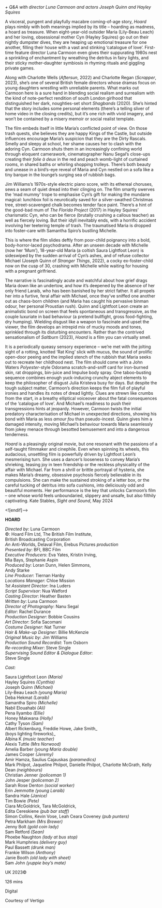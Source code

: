 
_+ Q&A with director Luna Carmoon and actors Joseph Quinn and  Hayley Squires_

A visceral, pungent and playfully macabre coming-of-age story, _Hoard_ plays nimbly with both meanings implied by its title – hoarding as madness, a hoard as treasure. When eight-year-old outsider Maria (Lily-Beau Leach) and her loving, obsessional mother Cyn (Hayley Squires) go out on their nightly dumpster dives, they are heaping up emotional treasure for one another, filling their house with a vast and stinking ‘catalogue of love’. First-time feature director Luna Carmoon even gives their suppurating 1980s nest a sprinkling of enchantment by wreathing the detritus in fairy lights, and their sticky mother-daughter symbiosis in rhyming rituals and giggling private games.

Along with Charlotte Wells (_Aftersun_, 2022) and Charlotte Regan (_Scrapper_, 2023), she’s one of several British female directors whose dramas focus on young daughters wrestling with unreliable parents. What marks out Carmoon here is a sure hand in blending social realism and surrealism with the kind of note-perfect rendition of south London girlhood that distinguished her dark, noughties-set short _Shagbands_ (2020). She’s hinted that the story includes some personal elements (there’s a telling sliver of home video in the closing credits), but it’s one rich with vivid imagery, and won’t be contained by a misery memoir or social realist template.

The film embeds itself in little Maria’s conflicted point of view. On those trash quests, she believes they are happy Kings of the Castle, but outside influences encourage Maria’s suspicion that they are the Dirty Rascals. Smelly and sleepy at school, her shame causes her to clash with the adoring Cyn. Carmoon shuts them in an increasingly confining world through eloquent camerawork, cinematographer Nanu Segal’s close-ups creating their _folie à deux_ in the red and peach womb-light of curtained rooms, in shared baths or whirling shopping trolleys. There’s both beauty and unease in a bird’s-eye reveal of Maria and Cyn nestled on a sofa like a tiny barque in the lounge’s surging sea of rubbish bags.

Jim Williams’s 1970s-style electric piano score, with its ethereal choruses, sews a seam of quiet dread into their clinging on. The film smartly swerves the ‘mad mummy’ trope to emphasise Cyn’s gift for making the mundane magical: lunchbox foil is neurotically saved for a silver-swathed Christmas tree, street-scavenged chalk becomes tender face paint. There’s a hint of the good-bad mum of _The Florida Project_ (2017) in Hayley Squires’ charismatic Cyn, who can be fierce (brutally crushing a callous teacher) as well as fiercely loving. But their idyll inevitably ends, with a horrific accident involving her teetering temple of trash. The traumatised Maria is dropped into foster-care with Samantha Spiro’s bustling Michelle.

This is where the film slides deftly from poor-child poignancy into a bold, body-horror-laced psychodrama. After an unseen decade with Michelle (now her ‘Mum’), 18-year-old Maria (a coltish Saura Lightfoot Leon) is sideswiped by the sudden arrival of Cyn’s ashes, and of refuse collector Michael (Joseph Quinn of _Stranger Things_, 2022), a cocky ex-foster-child now on the cusp of 30, crashing with Michelle while waiting for housing with a pregnant girlfriend.

The narrative is fascinatingly acute and watchful about how grief drags Maria down like an undertow, and how it’s deepened by the absence of her only friend Laraib, who has been banished by her strict father. It all propels her into a furtive, feral affair with Michael, once they’ve sniffed one another out as chaos-born children (and Maria has caught his pervasive binman odour, her personal Proustian rush). Quinn and Lightfoot Leon create an animalistic bond on screen that feels spontaneous and transgressive, as the couple luxuriate in bad behaviour (a pretend bullfight, gross food-fighting, dry humping). Wielding disgust like a weapon to fascinate and upset the viewer, the film develops an intrepid mix of mucky moods and tones, sprinkled through its disturbing encounters. Rather than the contrived sensationalism of _Saltburn_ (2023), _Hoard_ is a film you can virtually smell.

It is a periodically queasy sensory experience – we’re met with the jolting sight of a rotting, knotted ‘Rat King’ slick with mucus, the sound of prolific open-door peeing and the implied stench of the rubbish that Maria seeks out to recreate her childhood nest. The film should come with a John Waters _Polyester_-style Odorama scratch-and-sniff card for iron-burned skin, rat droppings, bin-juice and Impulse body spray. One taboo-busting sequence combines enough yuck-inducing crunchy abject elements to keep the philosopher of disgust Julia Kristeva busy for days. But despite the tough subject matter, Carmoon’s direction keeps the film full of playful ironies and handles its notes of dread lightly. Clues are strewn like crumbs from the start, in a breathy elliptical voiceover about the fatal consequences of the ‘catalogue of love’. And Michael’s readiness to push their transgressions hints at jeopardy. However, Carmoon twists the initial predatory characterisation of Michael in unexpected directions, showing his bond with Maria as less _amour fou_ than pseudo-incest. Quinn gives him a damaged intensity, moving Michael’s behaviour towards Maria seamlessly from jokey menace through besotted bemusement and into a dangerous tenderness.

_Hoard_ is a pleasingly original movie, but one resonant with the passions of a self-taught filmmaker and cinephile. Even when spinning its wheels, this audacious, unsettling film is powerfully driven by Lightfoot Leon’s mesmerising turn. She uses a dancer’s looseness to convey Maria’s shrieking, teasing joy in teen friendship or the reckless physicality of the affair with Michael. Far from a shrill or brittle portrayal of hysteria, she makes Maria’s dreamy, obsessive psychosis fiercely believable in its compulsions. She can make the sustained stroking of a letter box, or the careful tucking of detritus into sofa cushions, into deliciously odd and beautiful moments. Her performance is the key that unlocks Carmoon’s film – one whose world feels unboundaried, slippery and unsafe, but also filthily captivating.
Kate Stables, _Sight and Sound_, May 2024

<![endif]-->

**HOARD**

_Directed by_: Luna Carmoon  
©: Hoard Film Ltd, The British Film Institute,  
British Broadcasting Corporation  
_An_ Anti-Worlds, Delaval Film, Erebus Pictures _production_  
_Presented by_: BFI, BBC Film  
_Executive Producers_: Eva Yates, Kristin Irving,  
Mia Bays, Stephanie Aspin  
_Produced by_: Loran Dunn, Helen Simmons,  
Andy Starke  
_Line Producer_: Tiernan Hanby  
_Locations Manager_: Chloe Mission  
_1st Assistant Director_: Ina Luders  
_Script Supervisor_: Nua Watford  
_Casting Director_: Heather Basten  
_Written by_: Luna Carmoon  
_Director of Photography_: Nanu Segal  
_Editor_: Rachel Durance  
_Production Designer_: Bobbie Cousins  
_Art Director_: Sofia Sacomani  
_Costume Designer_: Nat Turner  
_Hair & Make-up Designer_: Billie McKenzie  
_Original Music by_: Jim Williams  
_Production Sound Recordist_: Tom Osborn  
_Re-recording Mixer_: Steve Single  
_Supervising Sound Editor & Dialogue Editor_:  
Steve Single

_Cast:_

Saura Lightfoot Leon _(Maria)_  
Hayley Squires _(Cynthia)_  
Joseph Quinn _(Michael)_  
Lily-Beau Leach _(young Maria)_  
Deba Hekmat _(Laraib)_  
Samantha Spiro _(Michelle)_  
Nabil Elouahabi _(Ali)_  
Pena Ilyambo _(Ellie)_  
Honey Makwana _(Holly)_  
Cathy Tyson _(Sam)_  
Albert Rickenburg, Freddie Howe, Jake Smith_  
(boys lighting fireworks)_  
Albina K _(music teacher)_  
Alexis Tuttle _(Mrs Norwood)_  
Amelia Barber _(young Maria double)_  
James Cooper _(Jeremy)_  
Amir Hamza, Saulius Cajauskas _(paramedics)_  
Mark Philpot, Jaqueline Philpot, Danielle Philpot, Charlotte McGrath, Kelly Dean _(neighbours)_  
Christian Jenner _(policeman 1)_  
John Jesper _(policeman 2)_  
Sarah Rose Denton _(social worker)_  
Erin Jemmotte _(young Laraib)_  
Sandra Hale _(Janice)_  
Tim Bowie _(Pete)_  
Ciara McGoldrick, Tara McGoldrick,  
Edita Cereskiene _(pub bar staff)_  
Simon Collins, Kevin Vose, Leah Ceara Coveney _(pub punters)_  
Petra Markham _(Mrs Brewer)_  
Jenny Bolt _(gold coin lady)_  
Sam Retford _(Sean)_  
Phoebe Naughton _(lady at bus stop)_  
Mark Humphries _(delivery guy)_  
Paul Bassett _(drunk man)_  
Frankie Wilson _(Anthony)_  
Janie Booth _(old lady with sheet)_  
Sam John _(yuppie boy’s mate)_

UK 2023©

126 mins

Digital

Courtesy of Vertigo
<!--stackedit_data:
eyJoaXN0b3J5IjpbMTAyMDg3NDg0Nl19
-->